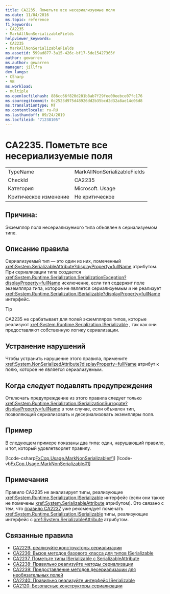 ```yaml
---
title: CA2235. Пометьте все несериализуемые поля
ms.date: 11/04/2016
ms.topic: reference
f1_keywords:
- CA2235
- MarkAllNonSerializableFields
helpviewer_keywords:
- CA2235
- MarkAllNonSerializableFields
ms.assetid: 599ad877-3a15-426c-bf17-5de15427365f
author: gewarren
ms.author: gewarren
manager: jillfra
dev_langs:
- CSharp
- VB
ms.workload:
- multiple
ms.openlocfilehash: 886cc66f820d201b8ab7f29fee00eebce07fc176
ms.sourcegitcommit: 0c2523d975d48926dd2b35bcd2d32a8ae14c06d8
ms.translationtype: MT
ms.contentlocale: ru-RU
ms.lasthandoff: 09/24/2019
ms.locfileid: "71238105"
---
```

# <a name="ca2235-mark-all-non-serializable-fields"></a>CA2235. Пометьте все несериализуемые поля

|||
|-|-|
|TypeName|MarkAllNonSerializableFields|
|CheckId|CA2235|
|Категория|Microsoft. Usage|
|Критическое изменение|Не критическое|

## <a name="cause"></a>Причина:

Экземпляр поля несериализуемого типа объявлен в сериализуемом типе.

## <a name="rule-description"></a>Описание правила

Сериализуемый тип — это один из них, помеченный <xref:System.SerializableAttribute?displayProperty=fullName> атрибутом. При сериализации типа создается <xref:System.Runtime.Serialization.SerializationException?displayProperty=fullName> исключение, если тип содержит поле экземпляра типа, которое не является сериализуемым *и* не реализует <xref:System.Runtime.Serialization.ISerializable?displayProperty=fullName> интерфейс.

> [!TIP]
> CA2235 не срабатывает для полей экземпляров типов, которые реализуют <xref:System.Runtime.Serialization.ISerializable> , так как они предоставляют собственную логику сериализации.

## <a name="how-to-fix-violations"></a>Устранение нарушений

Чтобы устранить нарушение этого правила, примените <xref:System.NonSerializedAttribute?displayProperty=fullName> атрибут к полю, которое не является сериализуемым.

## <a name="when-to-suppress-warnings"></a>Когда следует подавлять предупреждения

Отключать предупреждение из этого правила следует только <xref:System.Runtime.Serialization.ISerializationSurrogate?displayProperty=fullName> в том случае, если объявлен тип, позволяющий сериализовать и десериализовать экземпляры поля.

## <a name="example"></a>Пример

В следующем примере показаны два типа: один, нарушающий правило, и тот, который удовлетворяет правилу.

[!code-csharp[FxCop.Usage.MarkNonSerializable#1](../code-quality/codesnippet/CSharp/ca2235-mark-all-non-serializable-fields_1.cs)]
[!code-vb[FxCop.Usage.MarkNonSerializable#1](../code-quality/codesnippet/VisualBasic/ca2235-mark-all-non-serializable-fields_1.vb)]

## <a name="remarks"></a>Примечания

Правило CA2235 не анализирует типы, реализующие <xref:System.Runtime.Serialization.ISerializable> интерфейс (если они также не помечены <xref:System.SerializableAttribute> атрибутом). Это связано с тем, что [правило CA2237](../code-quality/ca2237-mark-iserializable-types-with-serializableattribute.md) уже рекомендует помечать <xref:System.Runtime.Serialization.ISerializable> типы, реализующие интерфейс с <xref:System.SerializableAttribute> атрибутом.

## <a name="related-rules"></a>Связанные правила

- [CA2229: реализуйте конструкторы сериализации](../code-quality/ca2229-implement-serialization-constructors.md)
- [CA2236: Вызов методов базового класса для типов ISerializable](../code-quality/ca2236-call-base-class-methods-on-iserializable-types.md)
- [CA2237. Пометьте типы ISerializable с SerializableAttribute](../code-quality/ca2237-mark-iserializable-types-with-serializableattribute.md)
- [CA2238: Правильно реализуйте методы сериализации](../code-quality/ca2238-implement-serialization-methods-correctly.md)
- [CA2239: Предоставление методов десериализации для необязательных полей](../code-quality/ca2239-provide-deserialization-methods-for-optional-fields.md)
- [CA2240: Правильно реализуйте интерфейс ISerializable](../code-quality/ca2240-implement-iserializable-correctly.md)
- [CA2120: Безопасные конструкторы сериализации](../code-quality/ca2120-secure-serialization-constructors.md)